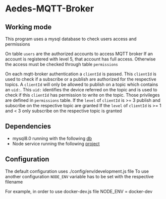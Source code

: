 
# Aedes-MQTT-Broker

## Working mode
This program uses a mysql database to check users access and permissions

On table `users` are the authorized accounts to access MQTT broker
If an account is registered with level 5, that account has full access.
Otherwise the access must be checked through table `permissions`

On each mqtt-broker authentication a `clientId` is passed.
This `clientId` is used to check if a subscribe or a publish are authorized
for the respective topics.
A `clientId` will only be allowed to publish on a topic which contains an `uid:`.
This `uid:` identifies the device referred on the topic and is used to check if this
`clientId` has permission to write on the topic. Those privileges are defined in `permissions` table.
If the `level` of `clientId` is >= 3 publish and subscribe on the respective topic are granted
If the `level` of `clientId` is >= 1 and < 3 only subscribe on the respective topic is granted

## Dependencies

- mysql8.0 running with the following [db](https://github.com/zimbora/mgmt-iot-web/blob/master/mysql/schema.mwb)
- Node service running the following [project](https://github.com/zimbora/mgmt-iot-web)

## Configuration

The default configuration uses ./config/env/development.js file
To use another configuration `NODE_ENV` variable has to be set with the respective filename

For example, in order to use docker-dev.js file
NODE_ENV = docker-dev

